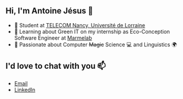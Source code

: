 ## Hi, I'm Antoine Jésus 👋

- 📙 Student at [TELECOM Nancy, Université de Lorraine](https://telecomnancy.univ-lorraine.fr/en)
- 🌱 Learning about Green IT on my internship as Eco-Conception Software Engineer at [Marmelab](https://marmelab.com/en/)
- 💞️ Passionate about Computer ~~Magic~~ Science 💻 and Linguistics 🌍

## I'd love to chat with you 📫

- [Email](mailto:antoine.jesus@telecomnancy.net)
- [LinkedIn](https://www.linkedin.com/in/antoine-jesus/)
